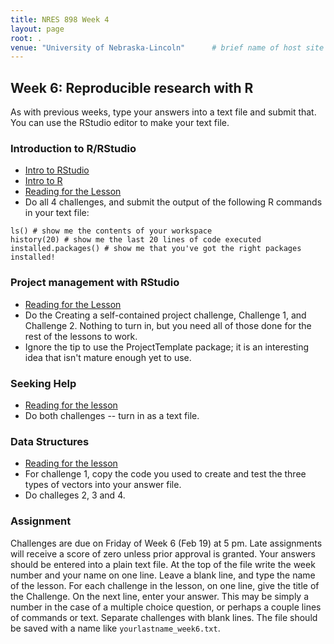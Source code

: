 ```yaml
---
title: NRES 898 Week 4
layout: page
root: .
venue: "University of Nebraska-Lincoln"      # brief name of host site without address (e.g., "Euphoric State University")
---
```

## Week 6: Reproducible research with R

As with previous weeks, type your answers into a text file and submit that. You can use the RStudio editor to make your text file. 

### Introduction to R/RStudio

* [Intro to RStudio](https://youtu.be/FNrCxTSzq6s)
* [Intro to R](https://youtu.be/WHQuKwBv4YA)
* [Reading for the Lesson](http://swcarpentry.github.io/r-novice-gapminder/01-rstudio-intro.html)
* Do all 4 challenges, and submit the output of the following R commands in your text file:

```
ls() # show me the contents of your workspace
history(20) # show me the last 20 lines of code executed
installed.packages() # show me that you've got the right packages installed! 
```

### Project management with RStudio

* [Reading for the Lesson](http://swcarpentry.github.io/r-novice-gapminder/02-project-intro.html)
* Do the Creating a self-contained project challenge, Challenge 1, and Challenge 2. Nothing to turn in, but you need all of those done for the rest of the lessons to work.
* Ignore the tip to use the ProjectTemplate package; it is an interesting idea that isn't mature enough yet to use. 

### Seeking Help

* [Reading for the lesson](http://swcarpentry.github.io/r-novice-gapminder/03-seeking-help.html) 
* Do both challenges -- turn in as a text file. 

### Data Structures

* [Reading for the lesson](http://swcarpentry.github.io/r-novice-gapminder/04-data-structures-part1.html)
* For challenge 1, copy the code you used to create and test the three types of vectors into your answer file.
* Do challeges 2, 3 and 4.

### Assignment

Challenges are due on Friday of Week 6 \(Feb 19\) at 5 pm. Late assignments will receive 
a score of zero unless prior approval is granted. Your answers should be 
entered into a plain text file. At the top of the file write 
the week number and your name on one line. Leave a blank line, and type the 
name of the lesson. For each challenge in the lesson, on one line, give the 
title of the Challenge. On the next line, enter your answer. This may be 
simply a number in the case of a multiple choice question, or perhaps a couple 
lines of commands or text. Separate challenges with blank lines.
The file should be saved with a name like `yourlastname_week6.txt`.